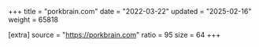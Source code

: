 +++
title = "porkbrain.com"
date = "2022-03-22"
updated = "2025-02-16"
weight = 65818

[extra]
source = "https://porkbrain.com"
ratio = 95
size = 64
+++
